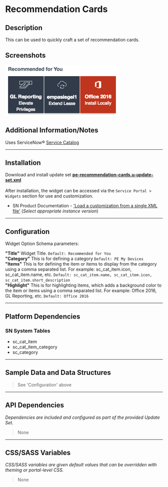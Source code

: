 # Recommendation Cards

## Description

This can be used to quickly craft a set of recommendation cards.

## Screenshots
![](../images/pe-recommendation-cards-1.png)

## Additional Information/Notes

Uses ServiceNow® [Service Catalog](https://docs.servicenow.com/bundle/istanbul-it-service-management/page/product/service-catalog-management/concept/c_ServiceCatalogManagement.html)

---

## Installation

Download and install update set **[pe-recommendation-cards.u-update-set.xml](pe-recommendation-cards.u-update-set.xml)** <br/><br/>
After installation, the widget can be accessed via the `Service Portal > Widgets` section for use and customization.<br/>
* SN Product Documentation - ['Load a customization from a single XML file'](https://docs.servicenow.com/search?q=Load+a+customization+from+a+single+XML+file)   (<i>Select appropriate instance version</i>)

---

## Configuration

Widget Option Schema parameters:

**"Title"** Widget Title.  `Default: Recommended for You`<br/>
**"Category"** This is for defining a category  `Default: PE My Devices`<br/>
**"Items"** This is for defining the item or items to display from the category using a comma separated list. For example: sc_cat_item.icon, sc_cat_item.name, etc.  `Default: sc_cat_item.name, sc_cat_item.icon, sc_cat_item.short_description`<br/>
**"Highlight"** This is for highlighting items, which adds a background color to the item or items using a comma separated list. For example: Office 2016, GL Reporting, etc.   `Default: Office 2016`<br/>

---

## Platform Dependencies

### SN System Tables
* sc_cat_item
* sc_cat_item_category
* sc_category

---

## Sample Data and Data Structures

> See 'Configuration' above

---

## API Dependencies

<i>Dependencies are included and configured as part of the provided Update Set.</i>
> None

---

## CSS/SASS Variables

_CSS/SASS variables are given default values that can be overridden with theming or portal-level CSS._
> None